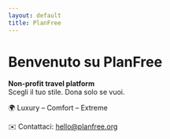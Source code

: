 ```yaml
---
layout: default
title: PlanFree
---
```


# Benvenuto su PlanFree
**Non-profit travel platform**  
Scegli il tuo stile. Dona solo se vuoi.

🌍 Luxury – Comfort – Extreme

✉️ Contattaci: hello@planfree.org
